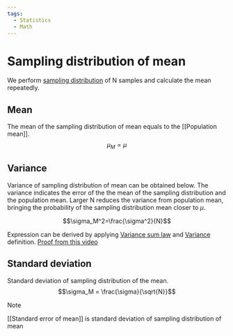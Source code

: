 ```yaml
---
tags:
  - Statistics
  - Math
---
```

# Sampling distribution of mean

We perform [sampling distribution](Sampling%20distribution.md) of N samples and calculate the mean repeatedly.

## Mean
The mean of the sampling distribution of mean equals to the [[Population mean]].
$$\mu_M=\mu$$
## Variance
Variance of sampling distribution of mean can be obtained below. The variance indicates the error of the the mean of the sampling distribution and the population mean. Larger N reduces the variance from population mean, bringing the probability of the sampling distribution mean closer to $\mu$.

$$\sigma_M^2=\frac{\sigma^2}{N}$$

Expression can be derived by applying [Variance sum law](Variance%20sum%20law.md) and [Variance](Variability.md#Variance) definition. [Proof from this video](https://www.youtube.com/watch?v=eVeeJDgkjrQ&t=370s)

## Standard deviation
Standard deviation of sampling distribution of the mean.
$$\sigma_M = \frac{\sigma}{\sqrt{N}}$$
> [!Note]
> [[Standard error of mean]] is standard deviation of sampling distribution of mean